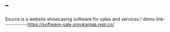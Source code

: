 # -
Source is a website showcasing software for sales and services.! 
demo link------------https://software-sale.simokamaa.repl.co/
